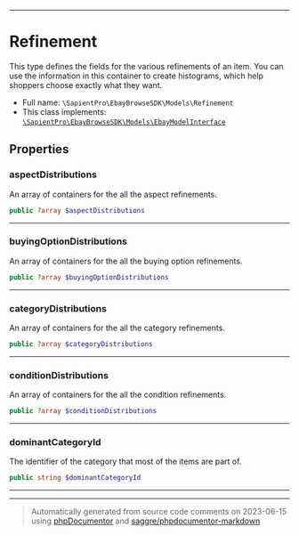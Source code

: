 ***

# Refinement

This type defines the fields for the various refinements of an item. You can use the information in this container to create histograms, which help shoppers choose exactly what they want.



* Full name: `\SapientPro\EbayBrowseSDK\Models\Refinement`
* This class implements:
[`\SapientPro\EbayBrowseSDK\Models\EbayModelInterface`](./EbayModelInterface.md)



## Properties


### aspectDistributions

An array of containers for the all the aspect refinements.

```php
public ?array $aspectDistributions
```






***

### buyingOptionDistributions

An array of containers for the all the buying option refinements.

```php
public ?array $buyingOptionDistributions
```






***

### categoryDistributions

An array of containers for the all the category refinements.

```php
public ?array $categoryDistributions
```






***

### conditionDistributions

An array of containers for the all the condition refinements.

```php
public ?array $conditionDistributions
```






***

### dominantCategoryId

The identifier of the category that most of the items are part of.

```php
public string $dominantCategoryId
```






***



***
> Automatically generated from source code comments on 2023-06-15 using [phpDocumentor](http://www.phpdoc.org/) and [saggre/phpdocumentor-markdown](https://github.com/Saggre/phpDocumentor-markdown)
